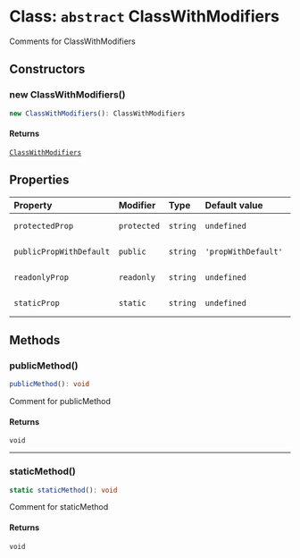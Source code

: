 # Class: `abstract` ClassWithModifiers

Comments for ClassWithModifiers

## Constructors

### new ClassWithModifiers()

```ts
new ClassWithModifiers(): ClassWithModifiers
```

#### Returns

[`ClassWithModifiers`](ClassWithModifiers.md)

## Properties

| Property | Modifier | Type | Default value | Description |
| :------ | :------ | :------ | :------ | :------ |
| `protectedProp` | `protected` | `string` | `undefined` | Comments for protectedProp |
| `publicPropWithDefault` | `public` | `string` | `'propWithDefault'` | Comments for propWithDefault |
| `readonlyProp` | `readonly` | `string` | `undefined` | Comments for abstractProperty |
| `staticProp` | `static` | `string` | `undefined` | Comments for staticProp |

## Methods

### publicMethod()

```ts
publicMethod(): void
```

Comment for publicMethod

#### Returns

`void`

***

### staticMethod()

```ts
static staticMethod(): void
```

Comment for staticMethod

#### Returns

`void`
